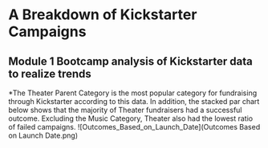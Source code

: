 #  A Breakdown of Kickstarter Campaigns
## Module 1 Bootcamp analysis of Kickstarter data to realize trends
*The Theater Parent Category is the most popular category for fundraising through Kickstarter according to this data. In addition, the stacked par chart below shows that the majority of Theater fundraisers had a successful outcome. Excluding the Music Category, Theater also had the lowest ratio of failed campaigns.
![Outcomes_Based_on_Launch_Date](Outcomes Based on Launch Date.png)
